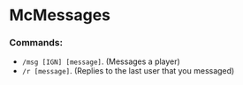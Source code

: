 # McMessages
### Commands:
- `/msg [IGN] [message]`. (Messages a player)
- `/r [message]`. (Replies to the last user that you messaged)
